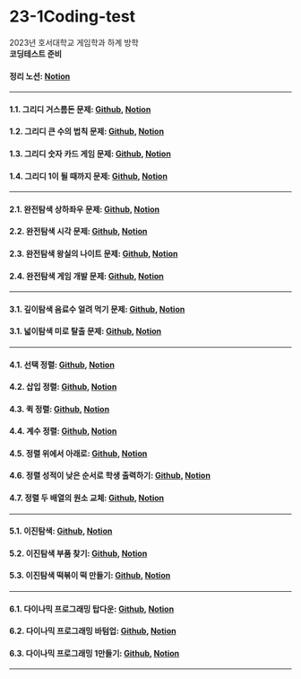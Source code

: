 # 23-1Coding-test
2023년 호서대학교 게임학과 하계 방학   
**코딩테스트 준비**
#### 정리 노션: [Notion][0_link]
[0_link]: https://solar-plot-07f.notion.site/2ec4e96e9b00455fbb569d07313c0317?pvs=4 "코딩 테스트 준비 노션"
* * *
#### 1.1. 그리디 거스름돈 문제: [Github][1_link], [Notion][1_1_link]
[1_link]: https://github.com/hb2133/23-1Coding-test/blob/main/Greedy/Greedy.cpp "그리디 거스름돈 문제 코드"
[1_1_link]: https://solar-plot-07f.notion.site/1-_-129e367207494cae85aefe0873a51715?pvs=4 "그리디 거스름돈 문제 설명"

#### 1.2. 그리디 큰 수의 법칙 문제: [Github][2_link], [Notion][2_2_link]
[2_link]: https://github.com/hb2133/23-1Coding-test/blob/main/Greedy_2/Greedy_2.cpp "그리디 큰 수의 법칙 문제 코드"
[2_2_link]: https://solar-plot-07f.notion.site/2-_-d4094fe3f8bf48abb6e3309906be0e2a?pvs=4 "그리디 큰 수의 법칙 문제 설명"

#### 1.3. 그리디 숫자 카드 게임 문제: [Github][3_link], [Notion][3_3_link]
[3_link]: https://github.com/hb2133/23-1Coding-test/blob/main/Greedy_3/Greedy_3.cpp "그리디 숫자 카드 게임 문제 코드"
[3_3_link]: https://solar-plot-07f.notion.site/3-_-5f595991d9794375ad025180342fc838?pvs=4 "그리디 숫자 카드 게임 문제 설명"

#### 1.4. 그리디 1이 될 때까지 문제: [Github][4_link], [Notion][4_4_link]
[4_link]: https://github.com/hb2133/23-1Coding-test/blob/main/Greedy_4/Greedy_4.cpp "그리디 1이 될 때까지 문제 코드"
[4_4_link]: https://solar-plot-07f.notion.site/4-_1-0f4df1b3ebdb4f7eb1e24f5f7580b5aa?pvs=4 "그리디 1이 될 때까지 문제 설명"
* * *
#### 2.1. 완전탐색 상하좌우 문제: [Github][5_link], [Notion][5_5_link]
[5_link]: https://github.com/hb2133/23-1Coding-test/blob/main/%EC%83%81%ED%95%98%EC%A2%8C%EC%9A%B0/%EC%83%81%ED%95%98%EC%A2%8C%EC%9A%B0.cpp "상하좌우 문제 코드"
[5_5_link]: https://solar-plot-07f.notion.site/5-eafbe86b43f14bfc8473d3863d960805?pvs=4 "상하좌우 문제 설명"

#### 2.2. 완전탐색 시각 문제: [Github][6_link], [Notion][6_6_link]
[6_link]: https://github.com/hb2133/23-1Coding-test/blob/main/%EC%8B%9C%EA%B0%81/%EC%8B%9C%EA%B0%81.cpp "시각 문제 코드"
[6_6_link]: https://solar-plot-07f.notion.site/6-058b8597f3e1495ba920b6e6b7c75340?pvs=4 "시각 문제 설명"

#### 2.3. 완전탐색 왕실의 나이트 문제: [Github][7_link], [Notion][7_7_link]
[7_link]: https://github.com/hb2133/23-1Coding-test/blob/main/%EC%99%95%EC%8B%A4%EC%9D%98%20%EB%82%98%EC%9D%B4%ED%8A%B8/%EC%99%95%EC%8B%A4%EC%9D%98%EB%82%98%EC%9D%B4%ED%8A%B8.cpp "왕실의 나이트 문제 코드"
[7_7_link]: https://solar-plot-07f.notion.site/7-381d6e4ab11e46978e07a434a39399d3?pvs=4 "왕실의 나이트 문제 설명"

#### 2.4. 완전탐색 게임 개발 문제: [Github][8_link], [Notion][8_8_link]
[8_link]: https://github.com/hb2133/23-1Coding-test/blob/main/%EC%99%84%EC%A0%84%ED%83%90%EC%83%89_%EA%B2%8C%EC%9E%84%20%EA%B0%9C%EB%B0%9C/%EA%B2%8C%EC%9E%84%EA%B0%9C%EB%B0%9C.cpp "게임 개발 문제 코드"
[8_8_link]: https://solar-plot-07f.notion.site/8-_-d82e5650592b4f30815b9c5555eb6a23?pvs=4 "게임 개발 문제 설명"
* * *
#### 3.1. 깊이탐색 음료수 얼려 먹기 문제: [Github][9_link], [Notion][9_9_link]
[9_link]: https://github.com/hb2133/23-1Coding-test/blob/main/%EC%9D%8C%EB%A3%8C%EC%88%98%20%EC%96%BC%EB%A0%A4%20%EB%A8%B9%EA%B8%B0/%EC%9D%8C%EB%A3%8C%EC%88%98%20%EC%96%BC%EB%A0%A4%20%EB%A8%B9%EA%B8%B0.cpp "음료수 얼려 먹기 문제 코드"
[9_9_link]: https://solar-plot-07f.notion.site/9-DFS_-4cba9d5a1b5f426580049fefa807b04d?pvs=4 "음료수 얼려 먹기 문제 설명"

#### 3.1. 넓이탐색 미로 탈출 문제: [Github][10_link], [Notion][10_10_link]
[10_link]: https://github.com/hb2133/23-1Coding-test/blob/main/%EB%AF%B8%EB%A1%9C%20%ED%83%88%EC%B6%9C/%EB%AF%B8%EB%A1%9C%ED%83%88%EC%B6%9C.cpp "미로 탈출 문제 코드"
[10_10_link]: https://solar-plot-07f.notion.site/10-BFS_-6d8de667ded14f1889eaf34722bdf8b0?pvs=4 "미로 탈출 문제 설명"
* * *
#### 4.1. 선택 정렬: [Github][11_link], [Notion][11_11_link]
[11_link]: https://github.com/hb2133/23-1Coding-test/blob/main/%EC%84%A0%ED%83%9D%EC%A0%95%EB%A0%AC/selection_sort.cpp "선택 정렬 코드"
[11_11_link]: https://solar-plot-07f.notion.site/11-607158ae78264ac88f369a5c2ec09ae3?pvs=4 "선택 정렬 설명"

#### 4.2. 삽입 정렬: [Github][12_link], [Notion][12_12_link]
[12_link]: https://github.com/hb2133/23-1Coding-test/blob/main/%EC%82%BD%EC%9E%85%EC%A0%95%EB%A0%AC/insertion%20sort.cpp "삽입 정렬 코드"
[12_12_link]: https://solar-plot-07f.notion.site/11-607158ae78264ac88f369a5c2ec09ae3?pvs=4 "삽입 정렬 설명"

#### 4.3. 퀵 정렬: [Github][13_link], [Notion][13_13_link]
[13_link]: https://github.com/hb2133/23-1Coding-test/blob/main/%ED%80%B5%EC%A0%95%EB%A0%AC/quick_sort.cpp "퀵 정렬 코드"
[13_13_link]: https://solar-plot-07f.notion.site/11-607158ae78264ac88f369a5c2ec09ae3?pvs=4 "퀵 정렬 설명"

#### 4.4. 계수 정렬: [Github][14_link], [Notion][14_14_link]
[14_link]: https://github.com/hb2133/23-1Coding-test/blob/main/%EA%B3%84%EC%88%98%EC%A0%95%EB%A0%AC/counting_sort.cpp "계수 정렬 코드"
[14_14_link]: https://solar-plot-07f.notion.site/11-607158ae78264ac88f369a5c2ec09ae3?pvs=4 "계수 정렬 설명"

#### 4.5. 정렬 위에서 아래로: [Github][15_link], [Notion][15_15_link]
[15_link]: https://github.com/hb2133/23-1Coding-test/blob/main/%EC%84%A0%ED%83%9D%EC%A0%95%EB%A0%AC_%EC%9C%84%EC%97%90%EC%84%9C%20%EC%95%84%EB%9E%98%EB%A1%9C/%EC%9C%84%EC%97%90%EC%84%9C%20%EC%95%84%EB%9E%98%EB%A1%9C.cpp "위에서 아래로 문제 코드"
[15_15_link]: https://solar-plot-07f.notion.site/12-_-7a2f4c4a5e4145609b7fe9c34d79e383?pvs=4 "위에서 아래로 문제 설명"

#### 4.6. 정렬 성적이 낮은 순서로 학생 출력하기: [Github][16_link], [Notion][16_16_link]
[16_link]: https://github.com/hb2133/23-1Coding-test/blob/main/%EC%A0%95%EB%A0%AC_%EC%84%B1%EC%A0%81%EC%9D%B4%20%EB%82%AE%EC%9D%80%20%EC%88%9C%EC%84%9C%EB%A1%9C%20%ED%95%99%EC%83%9D%20%EC%B6%9C%EB%A0%A5%ED%95%98%EA%B8%B0/%EC%84%B1%EC%A0%81%EC%9D%B4%20%EB%82%AE%EC%9D%80%20%EC%88%9C%EC%84%9C%EB%A1%9C%20%ED%95%99%EC%83%9D%20%EC%B6%9C%EB%A0%A5%ED%95%98%EA%B8%B0.cpp "성적이 낮은 순서로 학생 출력하기 문제 코드"
[16_16_link]: https://solar-plot-07f.notion.site/12-_-05932dbbf0a6425f980a326c754f0732?pvs=4 "성적이 낮은 순서로 학생 출력하기 문제 설명"

#### 4.7. 정렬 두 배열의 원소 교체: [Github][17_link], [Notion][17_17_link]
[17_link]: https://github.com/hb2133/23-1Coding-test/blob/main/%EC%A0%95%EB%A0%AC_%EB%91%90%20%EB%B0%B0%EC%97%B4%EC%9D%98%20%EC%9B%90%EC%86%8C%20%EA%B5%90%EC%B2%B4/%EB%91%90%20%EB%B0%B0%EC%97%B4%EC%9D%98%20%EC%9B%90%EC%86%8C%20%EA%B5%90%EC%B2%B4.cpp "두 배열의 원소 교체 문제 코드"
[17_17_link]: https://solar-plot-07f.notion.site/14-c3fc7f04f951419e9c2180d737b83dce?pvs=4 "두 배열의 원소 교체 문제 설명"
* * *
#### 5.1. 이진탐색: [Github][18_link], [Notion][18_18_link]
[18_link]: https://github.com/hb2133/23-1Coding-test/blob/main/%EC%9D%B4%EC%A7%84%ED%83%90%EC%83%89/%EC%9D%B4%EC%A7%84%ED%83%90%EC%83%89.cpp "이진탐색 코드"
[18_18_link]: https://solar-plot-07f.notion.site/15-c0e6b759364e42238703890f621dc421?pvs=4 "이진탐색 설명"

#### 5.2. 이진탐색 부품 찾기: [Github][19_link], [Notion][19_19_link]
[19_link]: https://github.com/hb2133/23-1Coding-test/blob/main/%EB%B6%80%ED%92%88%20%EC%B0%BE%EA%B8%B0/%EB%B6%80%ED%92%88%EC%B0%BE%EA%B8%B0.cpp "부품 찾기 문제 코드"
[19_19_link]: https://solar-plot-07f.notion.site/16-_-f96a5c9b1a744bd88ddc950102117dd9?pvs=4 "부품 찾기 문제 설명"

#### 5.3. 이진탐색 떡볶이 떡 만들기: [Github][20_link], [Notion][20_20_link]
[20_link]: https://github.com/hb2133/23-1Coding-test/commit/d069cdfaeb903ad83efbb4080f260c598a74bfb1 "떡볶이 떡 만들기 문제 코드"
[20_20_link]: https://solar-plot-07f.notion.site/17-_-15247a41e56f4cd2911e1df0d9c7348c?pvs=4 "떡볶이 떡 만들기 문제 설명"
* * *
#### 6.1. 다이나믹 프로그래밍 탑다운: [Github][21_link], [Notion][21_21_link]
[21_link]: https://github.com/hb2133/23-1Coding-test/blob/main/%EB%8B%A4%EC%9D%B4%EB%82%98%EB%AF%B9%ED%94%84%EB%A1%9C%EA%B7%B8%EB%9E%98%EB%B0%8D_%ED%83%91%EB%8B%A4%EC%9A%B4/%EB%8B%A4%EC%9D%B4%EB%82%98%EB%AF%B9%ED%94%84%EB%A1%9C%EA%B7%B8%EB%9E%98%EB%B0%8D_%ED%83%91%EB%8B%A4%EC%9A%B4.cpp "다이나믹 프로그래밍 탑다운 코드"
[21_21_link]: https://solar-plot-07f.notion.site/18-4cb4d06e894b41d1865f2a6748d26d17?pvs=4 "다이나믹 프로그래밍 설명"

#### 6.2. 다이나믹 프로그래밍 바텀업: [Github][22_link], [Notion][22_22_link]
[22_link]: https://github.com/hb2133/23-1Coding-test/blob/main/%EB%8B%A4%EC%9D%B4%EB%82%98%EB%AF%B9%ED%94%84%EB%A1%9C%EA%B7%B8%EB%9E%98%EB%B0%8D_%EB%B0%94%ED%85%80%EC%97%85/%EB%8B%A4%EC%9D%B4%EB%82%98%EB%AF%B9%ED%94%84%EB%A1%9C%EA%B7%B8%EB%9E%98%EB%B0%8D_%EB%B0%94%ED%85%80%EC%97%85.cpp "다이나믹 프로그래밍 바텀업 코드"
[22_22_link]: https://solar-plot-07f.notion.site/18-4cb4d06e894b41d1865f2a6748d26d17?pvs=4 "다이나믹 프로그래 설명"

#### 6.3. 다이나믹 프로그래밍 1만들기: [Github][23_link], [Notion][23_23_link]
[23_link]: https://github.com/hb2133/23-1Coding-test/blob/main/%EB%8B%A4%EC%9D%B4%EB%82%98%EB%AF%B9%ED%94%84%EB%A1%9C%EA%B7%B8%EB%9E%98%EB%B0%8D_1%EB%A7%8C%EB%93%A4%EA%B8%B0/%EB%8B%A4%EC%9D%B4%EB%82%98%EB%AF%B9%ED%94%84%EB%A1%9C%EA%B7%B8%EB%9E%98%EB%B0%8D_1%EB%A7%8C%EB%93%A4%EA%B8%B0.cpp "다이나믹 프로그래밍 1만들기 문제 코드"
[23_23_link]: https://solar-plot-07f.notion.site/17-DP_1-3137f49e1e9e45b6b251a655de60bfa0?pvs=4 "다이나믹 프로그래밍 1만들기 문제 설명"
* * *
